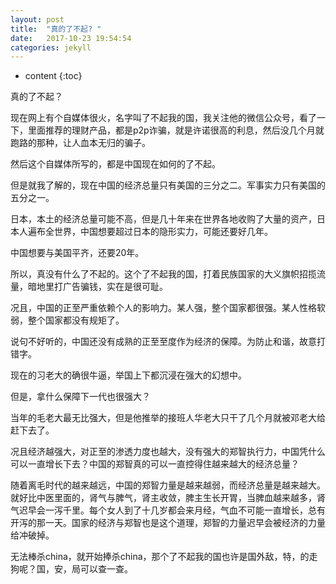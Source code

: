 ```yaml
---
layout: post
title:  "真的了不起? "
date:   2017-10-23 19:54:54
categories: jekyll
---
```


* content
{:toc}

真的了不起？

现在网上有个自媒体很火，名字叫了不起我的国，我关注他的微信公众号，看了一下，里面推荐的理财产品，都是p2p诈骗，就是许诺很高的利息，然后没几个月就跑路的那种，让人血本无归的骗子。

然后这个自媒体所写的，都是中国现在如何的了不起。

但是就我了解的，现在中国的经济总量只有美国的三分之二。军事实力只有美国的五分之一。

日本，本土的经济总量可能不高，但是几十年来在世界各地收购了大量的资产，日本人遍布全世界，中国想要超过日本的隐形实力，可能还要好几年。

中国想要与美国平齐，还要20年。

所以，真没有什么了不起的。这个了不起我的国，打着民族国家的大义旗帜招揽流量，暗地里打广告骗钱，实在是很可耻。

况且，中国的正至严重依赖个人的影响力。某人强，整个国家都很强。某人性格软弱，整个国家都没有规矩了。

说句不好听的，中国还没有成熟的正至至度作为经济的保障。为防止和谐，故意打错字。

现在的习老大的确很牛逼，举国上下都沉浸在强大的幻想中。

但是，拿什么保障下一代也很强大？

当年的毛老大最无比强大，但是他推举的接班人华老大只干了几个月就被邓老大给赶下去了。

况且经济越强大，对正至的渗透力度也越大，没有强大的郑智执行力，中国凭什么可以一直增长下去？中国的郑智真的可以一直控得住越来越大的经济总量？

随着离毛时代的越来越远，中国的郑智力量是越来越弱，而经济总量是越来越大。就好比中医里面的，肾气与脾气，肾主收敛，脾主生长开胃，当脾血越来越多，肾气迟早会一泻千里。每个女人到了十几岁都会来月经，气血不可能一直增长，总有开泻的那一天。国家的经济与郑智也是这个道理，郑智的力量迟早会被经济的力量给冲破掉。

无法棒杀china，就开始捧杀china，那个了不起我的国也许是国外敌，特，的走狗呢？国，安，局可以查一查。